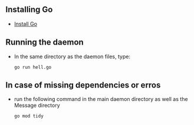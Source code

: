 ## Installing Go

* [Install Go](https://go.dev/doc/install)

## Running the daemon

* In the same directory as the daemon files, type:

  `go run hell.go`

## In case of missing dependencies or erros

* run the following command in the main daemon directory as well as the Message directory

  `go mod tidy`
